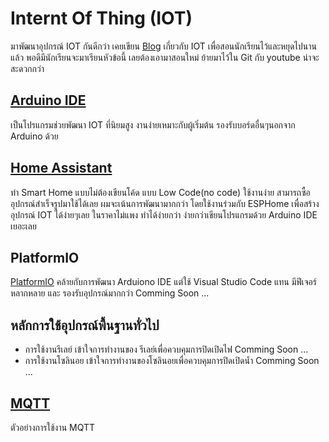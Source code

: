 # Internt Of Thing (IOT)

มาพัฒนาอุปกรณ์ IOT กันดีกว่า
เคยเขียน [Blog](https://iot-thai.blogspot.com) เกี่ยวกับ IOT เพื่อสอนนักเรียนไว้และหยุดไปนานแล้ว พอดีมีนักเรียนจะมาเรียนหัวข้อนี้ เลยต้องเอามาสอนใหม่ ย้ายมาไว้ใน Git กับ youtube น่าจะสะดวกกว่า

## [Arduino IDE](./arduino-ide/)

เป็นโปรแกรมช่วยพัฒนา IOT ที่นิยมสูง งานง่ายเหมาะกับผู้เริ่มต้น รองรับบอร์ดอื่นๆนอกจาก Arduino ด้วย

## [Home Assistant](./ha/)
ทำ Smart Home แบบไม่ต้องเขียนโค้ด แบบ Low Code(no code) ใช้งานง่าย สามารถซื้ออุปกรณ์สำเร็จรูปมาใช้ได้เลย ผมจะเน้นการพัฒนามากกว่า โดยใช้งานร่วมกับ ESPHome เพื่อสร้างอุปกรณ์ IOT ได้ง่ายๆเลย ในราคาไม่แพง ทำได้ง่ายกว่า ง่ายกว่าเขียนโปรแกรมด้วย Arduino IDE เยอะเลย

## PlatformIO
[PlatformIO](https://platformio.org/) คล้ายกับการพัฒนา Arduiono IDE แต่ใช้ Visual Studio Code แทน มีฟีเจอร์หลากหลาย และ รองรับอุปกรณ์มากกว่า 
Comming Soon ...

## หลักการใช้อุปกรณ์พื้นฐานทั่วไป
- การใช้งานรีเลย์
เข้าใจการทำงานของ รีเลย์เพื่อควบคุมการปิดเปิดไฟ Comming Soon ...
- การใช้งานโซลินอย
เข้าใจการทำงานของโซลินอยเพื่อควบคุมการปิดเปิดน้ำ Comming Soon ...

## [MQTT](./mqtt/)
ตัวอย่างการใช้งาน MQTT

